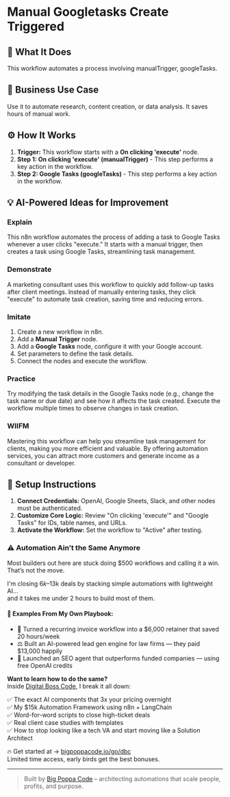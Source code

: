 # Manual Googletasks Create Triggered

## 🚀 What It Does
This workflow automates a process involving manualTrigger, googleTasks.

## 💼 Business Use Case
Use it to automate research, content creation, or data analysis. It saves hours of manual work.

## ⚙️ How It Works
1.  **Trigger:** This workflow starts with a **On clicking 'execute'** node.
2. **Step 1: On clicking 'execute' (manualTrigger)** - This step performs a key action in the workflow.
3. **Step 2: Google Tasks (googleTasks)** - This step performs a key action in the workflow.

## 💡 AI-Powered Ideas for Improvement
### Explain
This n8n workflow automates the process of adding a task to Google Tasks whenever a user clicks "execute." It starts with a manual trigger, then creates a task using Google Tasks, streamlining task management.

### Demonstrate
A marketing consultant uses this workflow to quickly add follow-up tasks after client meetings. Instead of manually entering tasks, they click "execute" to automate task creation, saving time and reducing errors.

### Imitate
1. Create a new workflow in n8n.
2. Add a **Manual Trigger** node.
3. Add a **Google Tasks** node, configure it with your Google account.
4. Set parameters to define the task details.
5. Connect the nodes and execute the workflow.

### Practice
Try modifying the task details in the Google Tasks node (e.g., change the task name or due date) and see how it affects the task created. Execute the workflow multiple times to observe changes in task creation.

### WIIFM
Mastering this workflow can help you streamline task management for clients, making you more efficient and valuable. By offering automation services, you can attract more customers and generate income as a consultant or developer.

## 🔧 Setup Instructions
1. **Connect Credentials:** OpenAI, Google Sheets, Slack, and other nodes must be authenticated.
2. **Customize Core Logic:** Review "On clicking 'execute'" and "Google Tasks" for IDs, table names, and URLs.
3. **Activate the Workflow:** Set the workflow to "Active" after testing.

### ⚠️ Automation Ain’t the Same Anymore

Most builders out here are stuck doing $500 workflows and calling it a win.  
That’s not the move.  

I'm closing $6k–$13k deals by stacking simple automations with lightweight AI...  
and it takes me under 2 hours to build most of them.

#### 🧠 Examples From My Own Playbook:
- 🔁 Turned a recurring invoice workflow into a $6,000 retainer that saved 20 hours/week  
- ⚖️ Built an AI-powered lead gen engine for law firms — they paid $13,000 happily  
- 🚀 Launched an SEO agent that outperforms funded companies — using free OpenAI credits  

**Want to learn how to do the same?**  
Inside [Digital Boss Code](https://bigpoppacode.io/go/dbc), I break it all down:

✅ The exact AI components that 3x your pricing overnight  
✅ My $15k Automation Framework using n8n + LangChain  
✅ Word-for-word scripts to close high-ticket deals  
✅ Real client case studies with templates  
✅ How to stop looking like a tech VA and start moving like a Solution Architect  

🔥 Get started at → [bigpoppacode.io/go/dbc](https://bigpoppacode.io/go/dbc)  
Limited time access, early birds get the best bonuses.

---
> Built by [Big Poppa Code](https://bigpoppacode.io) – architecting automations that scale people, profits, and purpose.
